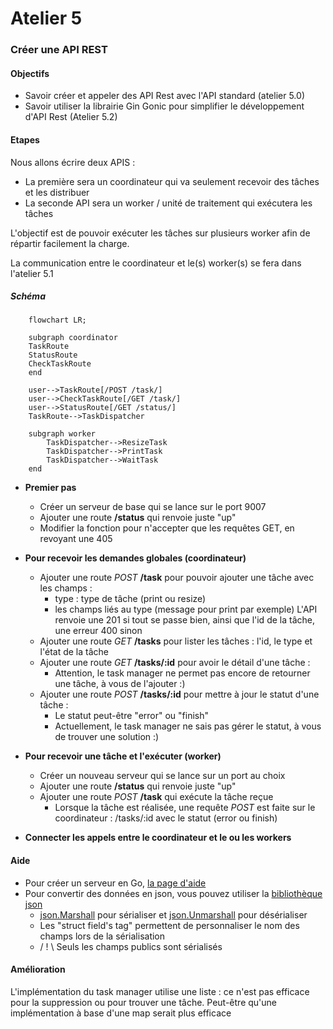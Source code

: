 # Atelier 5
### Créer une API REST

#### Objectifs

* Savoir créer et appeler des API Rest avec l'API standard (atelier 5.0)
* Savoir utiliser la librairie Gin Gonic pour simplifier le développement d'API Rest (Atelier 5.2)

#### Etapes

Nous allons écrire deux APIS : 
* La première sera un coordinateur qui va seulement recevoir des tâches et les distribuer
* La seconde API sera un worker / unité de traitement qui exécutera les tâches

L'objectif est de pouvoir exécuter les tâches sur plusieurs worker afin de répartir facilement la charge.

La communication entre le coordinateur et le(s) worker(s) se fera dans l'atelier 5.1

##### Schéma

```mermaid
    flowchart LR;
    
    subgraph coordinator
    TaskRoute
    StatusRoute
    CheckTaskRoute
    end
    
    user-->TaskRoute[/POST /task/]
    user-->CheckTaskRoute[/GET /task/]
    user-->StatusRoute[/GET /status/]
    TaskRoute-->TaskDispatcher
    
    subgraph worker
        TaskDispatcher-->ResizeTask
        TaskDispatcher-->PrintTask
        TaskDispatcher-->WaitTask
    end
```

- **Premier pas**
  - Créer un serveur de base qui se lance sur le port 9007
  - Ajouter une route **/status** qui renvoie juste "up"
  - Modifier la fonction pour n'accepter que les requêtes GET, en revoyant une 405

- **Pour recevoir les demandes globales (coordinateur)**
  - Ajouter une route _POST_ **/task** pour pouvoir ajouter une tâche avec les champs : 
    - type : type de tâche (print ou resize)
    - les champs liés au type (message pour print par exemple)
    L'API renvoie une 201 si tout se passe bien, ainsi que l'id de la tâche, une erreur 400 sinon
  - Ajouter une route _GET_ **/tasks** pour lister les tâches : l'id, le type et l'état de la tâche
  - Ajouter une route _GET_ **/tasks/:id** pour avoir le détail d'une tâche : 
    - Attention, le task manager ne permet pas encore de retourner une tâche, à vous de l'ajouter :)
  - Ajouter une route _POST_ **/tasks/:id** pour mettre à jour le statut d'une tâche : 
    - Le statut peut-être "error" ou "finish"
    - Actuellement, le task manager ne sais pas gérer le statut, à vous de trouver une solution :)

- **Pour recevoir une tâche et l'exécuter (worker)**
  - Créer un nouveau serveur qui se lance sur un port au choix
  - Ajouter une route **/status** qui renvoie juste "up"
  - Ajouter une route _POST_ **/task** qui exécute la tâche reçue
    - Lorsque la tâche est réalisée, une requête _POST_ est faite sur le coordinateur : /tasks/:id avec le statut (error ou finish)
    
- **Connecter les appels entre le coordinateur et le ou les workers**

#### Aide

* Pour créer un serveur en Go, [la page d'aide](https://pkg.go.dev/net/http)
* Pour convertir des données en json, vous pouvez utiliser la [bibliothèque json](https://pkg.go.dev/encoding/json)
  * [json.Marshall](https://pkg.go.dev/encoding/json#Marshal) pour sérialiser et [json.Unmarshall](https://pkg.go.dev/encoding/json#Unmarshal) pour désérialiser
  * Les "struct field's tag" permettent de personnaliser le nom des champs lors de la sérialisation
  * / ! \ Seuls les champs publics sont sérialisés

#### Amélioration

L'implémentation du task manager utilise une liste : ce n'est pas efficace pour la suppression ou pour trouver une tâche.
Peut-être qu'une implémentation à base d'une map serait plus efficace
